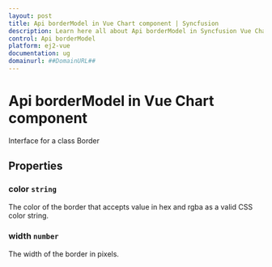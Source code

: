 ```yaml
---
layout: post
title: Api borderModel in Vue Chart component | Syncfusion
description: Learn here all about Api borderModel in Syncfusion Vue Chart component of Syncfusion Essential JS 2 and more.
control: Api borderModel 
platform: ej2-vue
documentation: ug
domainurl: ##DomainURL##
---
```


# Api borderModel in Vue Chart component

Interface for a class Border

## Properties

### color `string`

The color of the border that accepts value in hex and rgba as a valid CSS color string.

### width `number`

The width of the border in pixels.
